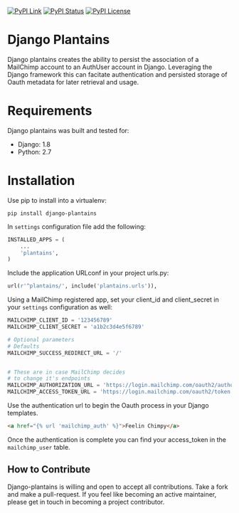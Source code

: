[![PyPI Link](https://img.shields.io/pypi/v/django-plantains.svg)](https://pypi.python.org/pypi/django-plantains)
[![PyPI Status](https://img.shields.io/pypi/status/django-plantains.svg)](https://pypi.python.org/pypi/django-plantains)
[![PyPI License](https://img.shields.io/pypi/l/django-plantains.svg)](https://pypi.python.org/pypi/django-plantains)
# Django Plantains

Django plantains creates the ability to persist the association of a MailChimp account to an AuthUser account in Django. Leveraging the Django framework this can facitate authentication and persisted storage of Oauth metadata for later retrieval and usage.

# Requirements
Django plantains was built and tested for:
* Django: 1.8
* Python: 2.7

# Installation
Use pip to install into a virtualenv:
```shell
pip install django-plantains
```

In `settings` configuration file add the following:
```python
INSTALLED_APPS = (
    ...
    'plantains',
)
```

Include the application URLconf in your project urls.py:
```python
url(r'^plantains/', include('plantains.urls')),
```

Using a MailChimp registered app, set your client_id and client_secret in your `settings` configuration as well: 
```python
MAILCHIMP_CLIENT_ID = '123456789'
MAILCHIMP_CLIENT_SECRET = 'a1b2c3d4e5f6789'

# Optional parameters
# Defaults
MAILCHIMP_SUCCESS_REDIRECT_URL = '/'


# These are in case MailChimp decides
# to change it's endpoints
MAILCHIMP_AUTHORIZATION_URL = 'https://login.mailchimp.com/oauth2/authorize'
MAILCHIMP_ACCESS_TOKEN_URL = 'https://login.mailchimp.com/oauth2/token'
```

Use the authentication url to begin the Oauth process in your Django templates.
```html
<a href="{% url 'mailchimp_auth' %}">Feelin Chimpy</a>
```

Once the authentication is complete you can find your access_token in the `mailchimp_user` table.

## How to Contribute
Django-plantains is willing and open to accept all contributions. Take a fork and make a pull-request. If you feel like becoming an active maintainer, please get in touch in becoming a project contributor.
